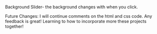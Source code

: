 Background Slider- the background changes with when you click. 

Future Changes: I will continue comments on the html and css code. Any feedback is great! Learning to how to incorporate more these projects together!

